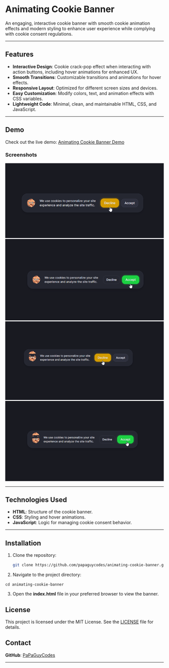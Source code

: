 # Animating Cookie Banner

An engaging, interactive cookie banner with smooth cookie animation effects and modern styling to enhance user experience while complying with cookie consent regulations.

---

## Features

- **Interactive Design**: Cookie crack-pop effect when interacting with action buttons, including hover animations for enhanced UX.
- **Smooth Transitions**: Customizable transitions and animations for hover effects.
- **Responsive Layout**: Optimized for different screen sizes and devices.
- **Easy Customization**: Modify colors, text, and animation effects with CSS variables.
- **Lightweight Code**: Minimal, clean, and maintainable HTML, CSS, and JavaScript.

---

## Demo

Check out the live demo: [Animating Cookie Banner Demo](https://github.com/papaguycodes/animating-cookie-banner/blob/main/demo/cookievideo.mp4)

### Screenshots
![Preview 1](https://github.com/papaguycodes/animating-cookie-banner/blob/main/demo/cookie1.png)
![Preview 2](https://github.com/papaguycodes/animating-cookie-banner/blob/main/demo/cookie2.png)
![Preview 4](https://github.com/papaguycodes/animating-cookie-banner/blob/main/demo/cookie4.png)
![Preview 3](https://github.com/papaguycodes/animating-cookie-banner/blob/main/demo/cookie3.png)

---

## Technologies Used

- **HTML**: Structure of the cookie banner.
- **CSS**: Styling and hover animations.
- **JavaScript**: Logic for managing cookie consent behavior.

---

## Installation

1. Clone the repository:
   ```bash
   git clone https://github.com/papaguycodes/animating-cookie-banner.git

2. Navigate to the project directory:
 ```
cd animating-cookie-banner
```
 
3. Open the **index.html** file in your preferred browser to view the banner.


## License

This project is licensed under the MIT License. See the [LICENSE](LICENSE) file for details.

## Contact

**GitHub**: [PaPaGuyCodes](https://github.com/PaPaGuyCodes)   

---

